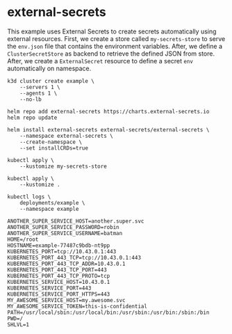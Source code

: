 # external-secrets

This example uses External Secrets to create secrets automatically using
external resources. First, we create a store called `my-secrets-store` to serve
the `env.json` file that contains the environment variables. After, we define a
`ClusterSecretStore` as backend to retrieve the defined JSON from store. After,
we create a `ExternalSecret` resource to define a secret `env` automatically on
namespace.

```
k3d cluster create example \
    --servers 1 \
    --agents 1 \
    --no-lb

helm repo add external-secrets https://charts.external-secrets.io
helm repo update

helm install external-secrets external-secrets/external-secrets \
    --namespace external-secrets \
    --create-namespace \
    --set installCRDs=true

kubectl apply \
    --kustomize my-secrets-store

kubectl apply \
    --kustomize .

kubectl logs \
    deployments/example \
    --namespace example
```

```
ANOTHER_SUPER_SERVICE_HOST=another.super.svc
ANOTHER_SUPER_SERVICE_PASSWORD=robin
ANOTHER_SUPER_SERVICE_USERNAME=batman
HOME=/root
HOSTNAME=example-77487c9bdb-nt9pp
KUBERNETES_PORT=tcp://10.43.0.1:443
KUBERNETES_PORT_443_TCP=tcp://10.43.0.1:443
KUBERNETES_PORT_443_TCP_ADDR=10.43.0.1
KUBERNETES_PORT_443_TCP_PORT=443
KUBERNETES_PORT_443_TCP_PROTO=tcp
KUBERNETES_SERVICE_HOST=10.43.0.1
KUBERNETES_SERVICE_PORT=443
KUBERNETES_SERVICE_PORT_HTTPS=443
MY_AWESOME_SERVICE_HOST=my.awesome.svc
MY_AWESOME_SERVICE_TOKEN=this-is-confidential
PATH=/usr/local/sbin:/usr/local/bin:/usr/sbin:/usr/bin:/sbin:/bin
PWD=/
SHLVL=1
```
